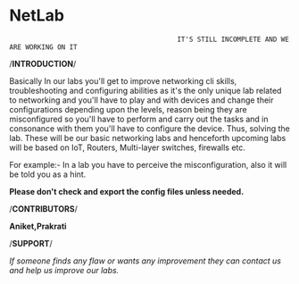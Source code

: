 # NetLab

                                              IT'S STILL INCOMPLETE AND WE ARE WORKING ON IT
/**INTRODUCTION**/
 
 
Basically In our labs you'll get to improve networking cli skills, troubleshooting and configuring abilities as it's the only unique lab related to networking and you'll have to play and with devices and change their configurations depending upon the levels, reason being they are misconfigured so you'll have to perform and carry out the tasks and in consonance with them you'll have to configure the device. Thus, solving the lab. These will be our basic networking labs and henceforth upcoming labs will be based on IoT, Routers, Multi-layer switches, firewalls etc.


For example:- In a lab you have to perceive the misconfiguration, also it will be told you as a hint.


   **Please don't check and export the config files unless needed.**




/**CONTRIBUTORS**/


**Aniket,Prakrati**

 
 
/**SUPPORT**/


*If someone finds any flaw or wants any improvement they can contact us and help us improve our labs.*



 

                                                  
